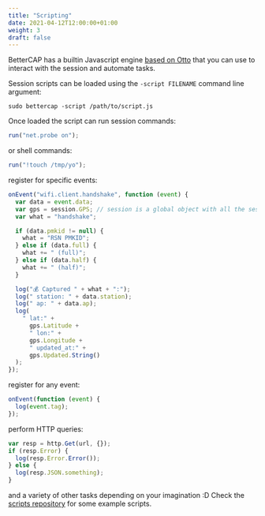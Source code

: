 ```yaml
---
title: "Scripting"
date: 2021-04-12T12:00:00+01:00
weight: 3
draft: false
---
```


BetterCAP has a builtin Javascript engine [based on Otto](https://github.com/robertkrimen/otto) that you can use to interact with the session and automate tasks.

Session scripts can be loaded using the `-script FILENAME` command line argument:

    sudo bettercap -script /path/to/script.js

Once loaded the script can run session commands:

```js
run("net.probe on");
```

or shell commands:

```js
run("!touch /tmp/yo");
```

register for specific events:

```js
onEvent("wifi.client.handshake", function (event) {
  var data = event.data;
  var gps = session.GPS; // session is a global object with all the session data
  var what = "handshake";

  if (data.pmkid != null) {
    what = "RSN PMKID";
  } else if (data.full) {
    what += " (full)";
  } else if (data.half) {
    what += " (half)";
  }

  log("💰 Captured " + what + ":");
  log(" station: " + data.station);
  log(" ap: " + data.ap);
  log(
    " lat:" +
      gps.Latitude +
      " lon:" +
      gps.Longitude +
      " updated_at:" +
      gps.Updated.String()
  );
});
```

register for any event:

```js
onEvent(function (event) {
  log(event.tag);
});
```

perform HTTP queries:

```js
var resp = http.Get(url, {});
if (resp.Error) {
  log(resp.Error.Error());
} else {
  log(resp.JSON.something);
}
```

and a variety of other tasks depending on your imagination :D Check the [scripts repository](http://github.com/bettercap/scripts) for some example scripts.
